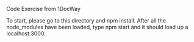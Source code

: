 Code Exercise from 1DocWay
	
To start, please go to this directory and npm install. After all the node_modules have been loaded, type npm start and it should load up a localhost:3000.